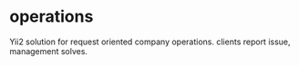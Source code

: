# operations
Yii2 solution for request oriented company operations. clients report issue, management solves. 
